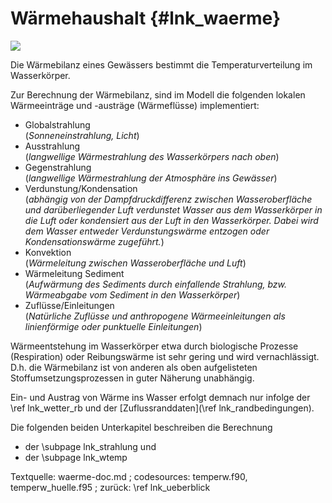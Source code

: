 Wärmehaushalt {#lnk_waerme}
=============

![](Waermehaushalts.png "")

Die Wärmebilanz eines Gewässers bestimmt die Temperaturverteilung im 
Wasserkörper.

Zur Berechnung der Wärmebilanz, sind im Modell die folgenden lokalen 
Wärmeeinträge und -austräge (Wärmeflüsse) implementiert:

- Globalstrahlung <br> 
(*Sonneneinstrahlung, Licht*)
- Ausstrahlung <br> 
(*langwellige Wärmestrahlung des Wasserkörpers nach oben*)
- Gegenstrahlung <br> 
(*langwellige Wärmestrahlung der Atmosphäre ins Gewässer*)
- Verdunstung/Kondensation <br> 
(*abhängig von der Dampfdruckdifferenz zwischen 
Wasseroberfläche und darüberliegender Luft verdunstet Wasser aus dem 
Wasserkörper in die Luft oder kondensiert aus der Luft in den Wasserkörper.
Dabei wird dem Wasser entweder Verdunstungswärme entzogen oder 
Kondensationswärme zugeführt.*)
- Konvektion <br>
(*Wärmeleitung zwischen Wasseroberfläche und Luft*)
- Wärmeleitung Sediment <br>
(*Aufwärmung des Sediments durch einfallende Strahlung, bzw. 
Wärmeabgabe vom Sediment in den Wasserkörper*)
- Zuflüsse/Einleitungen <br>
(*Natürliche Zuflüsse und anthropogene Wärmeeinleitungen als linienförmige
oder punktuelle Einleitungen*)

Wärmeentstehung im Wasserkörper etwa durch biologische Prozesse 
(Respiration) oder Reibungswärme ist sehr gering und wird vernachlässigt.
D.h. die Wärmebilanz ist von anderen als oben aufgelisteten 
Stoffumsetzungsprozessen in guter Näherung unabhängig. 

Ein- und Austrag von Wärme ins Wasser erfolgt demnach nur infolge der 
\ref lnk_wetter_rb und der [Zuflussranddaten](\ref lnk_randbedingungen).
<!-- #mf: prüfen, ob Link zu zuflussranddaten (Zufluss-RBs) korrekt ist -->

Die folgenden beiden Unterkapitel beschreiben die Berechnung
- der \subpage lnk_strahlung und
- der \subpage lnk_wtemp


Textquelle: waerme-doc.md ; codesources: temperw.f90, temperw_huelle.f95  ; 
zurück: \ref lnk_ueberblick
